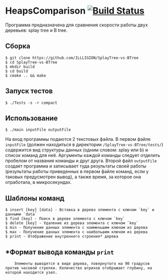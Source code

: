 # HeapsComparison [![Build Status](https://travis-ci.org/ILLLIGION/SplayTree-vs-BTree.svg?branch=master)](https://travis-ci.org/ILLLIGION/SplayTree-vs-BTree)

Программа предназначена для сравнения скорости работы двух деревьев: splay tree и B tree.

## Сборка

```ShellSession
$ git clone https://github.com/ILLLIGION/SplayTree-vs-BTree
$ cd SplayTree-vs-BTree
$ mkdir build
$ cd build
$ cmake .. && make
```

## Запуск тестов

```ShellSession
$ ./Tests -s -r compact
```

## Использование

```ShellSession
$ ./main inputFile outputFile
```

На вход программы подаются 2 текстовых файла. В первом файле `inputFile` (должен находиться в директории `/SplayTree-vs-BTree/tests/`) содержится вид структуры данных (одним словом: splay или b) и список команд для неё. Аргументы каждой команды следует отделить пробелом от названия команды и друг друга. Второй файл `outputFile` создает программа и записывает туда результаты своей работы (результаты работы приведенных в первом файле команд, если у таковых предусмотрен вывод), а также время, за которое она отработала, в микросекундах.

## Шаблоны команд

```ShellSession
$ insert [key] [data] - Вставка в дерево элемента с ключом `key` и данными `data`
$ find [key] - Поиск в дереве элемента с ключом `key`
$ delete [key] - Удаление из дерева элемента с ключом `key`
$ min - Получение данных элемента с наименьшим ключом из дерева
$ max - Получение данных элемента с наибольшим ключом из дерева
$ print - Отображение внутреннего строения* дерева
```

## *Формат вывода команды `print`

```ShellSession
    Элементы выводятся в виде дерева, повернутого на 90 градусов против часовой стрелки. Количество штрихов отображает глубину, на которой находится узел.
```

